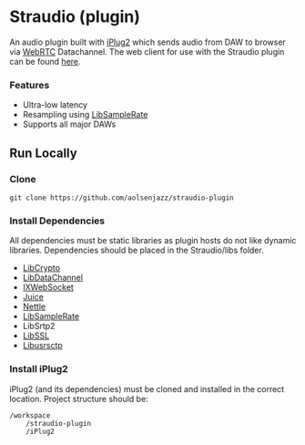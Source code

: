 # Straudio (plugin)

An audio plugin built with [iPlug2](https://github.com/iPlug2/iPlug2) which sends audio from DAW to browser via [WebRTC](https://webrtc.org/) Datachannel. The web client for use with the Straudio plugin can be found [here](https://github.com/aolsenjazz/straudio-web).

### Features

- Ultra-low latency
- Resampling using [LibSampleRate](http://www.mega-nerd.com/SRC/)
- Supports all major DAWs

## Run Locally

### Clone

```
git clone https://github.com/aolsenjazz/straudio-plugin
```

### Install Dependencies

All dependencies must be static libraries as plugin hosts do not like dynamic libraries. Dependencies should be placed in the Straudio/libs folder.

- [LibCrypto](https://wiki.openssl.org/index.php/Libcrypto_API)
- [LibDataChannel](https://github.com/paullouisageneau/libdatachannel)
- [IXWebSocket](https://github.com/machinezone/IXWebSocket)
- [Juice](https://github.com/paullouisageneau/libjuice)
- [Nettle](https://www.lysator.liu.se/~nisse/nettle/)
- [LibSampleRate](http://www.mega-nerd.com/SRC/)
- LibSrtp2
- [LibSSL](https://wiki.openssl.org/index.php/Libssl_API)
- [Libusrsctp](https://github.com/sctplab/usrsctp)

### Install iPlug2

iPlug2 (and its dependencies) must be cloned and installed in the correct location. Project structure should be:

```
/workspace
    /straudio-plugin
    /iPlug2
```
